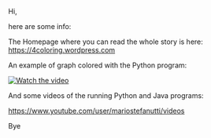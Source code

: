 Hi,

here are some info:

The Homepage where you can read the whole story is here: https://4coloring.wordpress.com

An example of graph colored with the Python program:

[![Watch the video](https://4coloring.files.wordpress.com/2011/02/shapshot-01.png)](https://www.youtube.com/watch?v=YmYGFxtj2es)

And some videos of the running Python and Java programs:

https://www.youtube.com/user/mariostefanutti/videos

Bye

